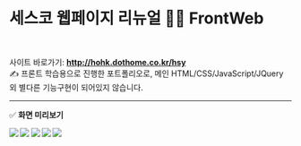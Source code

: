 # 세스코 웹페이지 리뉴얼 👩‍🏭 FrontWeb
<br>

사이트 바로가기: <b> http://hohk.dothome.co.kr/hsy </b> <br>
✍ 프론트 학습용으로 진행한 포트폴리오로, 메인 HTML/CSS/JavaScript/JQuery 외 별다른 기능구현이 되어있지 않습니다.<br>

---
✅ <b>화면 미리보기<b><br> 

<img src="http://hohk.dothome.co.kr/load/data/kt180401/166838472698547200.jpg">
<img src="http://hohk.dothome.co.kr/load/data/kt180401/166838473207181696.jpg">
<img src="http://hohk.dothome.co.kr/load/data/kt180401/166838473709600512.jpg">
<img src="http://hohk.dothome.co.kr/load/data/kt180401/166838474152164288.jpg">
<img src="http://hohk.dothome.co.kr/load/data/kt180401/166838476791683008.jpg">

